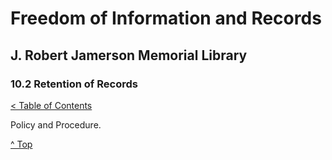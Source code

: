 [0]: ../README.md
[10.3]: retention-of-records.md

# Freedom of Information and Records
## J. Robert Jamerson Memorial Library
### 10.2 Retention of Records
[< Table of Contents][0]

Policy and Procedure.

[^ Top][10.3]
